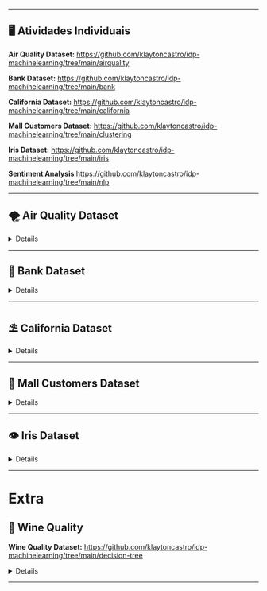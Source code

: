 
---

## 🖥 Atividades Individuais

**Air Quality Dataset:**
https://github.com/klaytoncastro/idp-machinelearning/tree/main/airquality

**Bank Dataset:**
https://github.com/klaytoncastro/idp-machinelearning/tree/main/bank

**California Dataset:**
https://github.com/klaytoncastro/idp-machinelearning/tree/main/california

**Mall Customers Dataset:**
https://github.com/klaytoncastro/idp-machinelearning/tree/main/clustering

**Iris Dataset:**
https://github.com/klaytoncastro/idp-machinelearning/tree/main/iris

**Sentiment Analysis**
https://github.com/klaytoncastro/idp-machinelearning/tree/main/nlp

---

## 🌪️ Air Quality Dataset

<details>


</details>

---

## 🏦 Bank Dataset

<details>

# Análise do Bank Dataset

Este repositório contém um notebook em Python com a análise exploratória de dados e aplicação de técnicas de Machine Learning no **Bank Dataset**, parte das atividades práticas do curso de Machine Learning.

## Estrutura do Repositório

- **`Bank_Dataset_Felipe_Barroso.ipynb`**: Notebook principal contendo todas as etapas do projeto.
- **`Bank_Data.csv`**: Arquivo com os dados originais utilizados no projeto.

## Objetivo

O objetivo principal deste projeto foi analisar os dados de uma campanha de marketing de uma instituição bancária e criar modelos preditivos para estimar a probabilidade de um cliente aceitar um produto bancário (como um depósito a prazo fixo).

## Etapas Realizadas

1. **Carregamento dos Dados**
   - Importação do arquivo `Bank_Data.csv` para o ambiente de trabalho.
   - Inspeção inicial dos dados para compreender suas variáveis e estrutura.

2. **Análise Exploratória de Dados (EDA)**
   - Estatísticas descritivas das variáveis.
   - Visualizações gráficas para identificar padrões e relações entre os dados.
   - Tratamento de dados ausentes e outliers.

3. **Pré-processamento**
   - Conversão de variáveis categóricas para representações numéricas.
   - Normalização de variáveis para uso em modelos de aprendizado de máquina.
   - Divisão dos dados em conjuntos de treinamento e teste.

4. **Modelagem**
   - Treinamento de diferentes algoritmos de classificação:
     - Regressão Logística
     - Árvore de Decisão
     - Random Forest
   - Avaliação de desempenho dos modelos utilizando métricas como:
     - Acurácia
     - Precisão
     - Recall
     - F1-score

5. **Resultados**
   - Comparação entre os modelos com base nas métricas de avaliação.
   - Identificação do melhor modelo para o problema proposto.

6. **Conclusões**
   - Insights gerados a partir dos dados.
   - Discussão sobre a aplicabilidade do modelo no mundo real.

## Ferramentas Utilizadas

- Python (bibliotecas: pandas, numpy, matplotlib, seaborn, scikit-learn)
- Jupyter Notebook

## Observações

- Certifique-se de que o arquivo `Bank_Data.csv` esteja no mesmo diretório do notebook.

</details>

---

## ⛱️ California Dataset

<details>


</details>

---

## 🏢 Mall Customers Dataset

<details>


</details>

---

## 👁️ Iris Dataset

<details>


</details>

---
# Extra


## 🍷 Wine Quality
**Wine Quality Dataset:**
https://github.com/klaytoncastro/idp-machinelearning/tree/main/decision-tree

<details>


</details>

---
